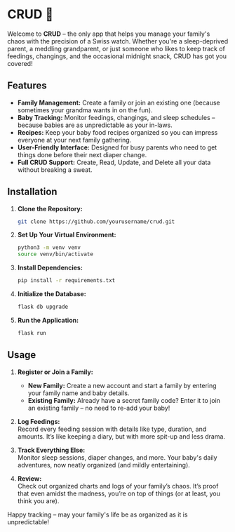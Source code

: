 # CRUD 💩

Welcome to **CRUD** – the only app that helps you manage your family's chaos with the precision of a Swiss watch. Whether you're a sleep-deprived parent, a meddling grandparent, or just someone who likes to keep track of feedings, changings, and the occasional midnight snack, CRUD has got you covered!

## Features

- **Family Management:** Create a family or join an existing one (because sometimes your grandma wants in on the fun).
- **Baby Tracking:** Monitor feedings, changings, and sleep schedules – because babies are as unpredictable as your in-laws.
- **Recipes:** Keep your baby food recipes organized so you can impress everyone at your next family gathering.
- **User-Friendly Interface:** Designed for busy parents who need to get things done before their next diaper change.
- **Full CRUD Support:** Create, Read, Update, and Delete all your data without breaking a sweat.

## Installation

1. **Clone the Repository:**
   ```bash
   git clone https://github.com/yourusername/crud.git
   ```

2. **Set Up Your Virtual Environment:**
   ```bash
   python3 -m venv venv
   source venv/bin/activate
   ```
3. **Install Dependencies:**
   ```bash
   pip install -r requirements.txt
   ```
4. **Initialize the Database:**
   ```bash
   flask db upgrade
   ```
5. **Run the Application:**
   ```bash
   flask run
   ```

## Usage

1. **Register or Join a Family:**  
   - **New Family:** Create a new account and start a family by entering your family name and baby details.  
   - **Existing Family:** Already have a secret family code? Enter it to join an existing family – no need to re-add your baby!

2. **Log Feedings:**  
   Record every feeding session with details like type, duration, and amounts. It’s like keeping a diary, but with more spit-up and less drama.

3. **Track Everything Else:**  
   Monitor sleep sessions, diaper changes, and more. Your baby's daily adventures, now neatly organized (and mildly entertaining).

4. **Review:**  
   Check out organized charts and logs of your family’s chaos. It’s proof that even amidst the madness, you’re on top of things (or at least, you think you are).

Happy tracking – may your family's life be as organized as it is unpredictable!
